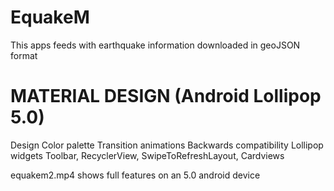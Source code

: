 # EquakeM

This apps feeds with earthquake information downloaded in geoJSON format
# MATERIAL DESIGN (Android Lollipop 5.0) 
  Design
  Color palette
  Transition animations
  Backwards compatibility
  Lollipop widgets
    Toolbar, RecyclerView, SwipeToRefreshLayout, Cardviews
  
equakem2.mp4 shows full features on an 5.0 android device
